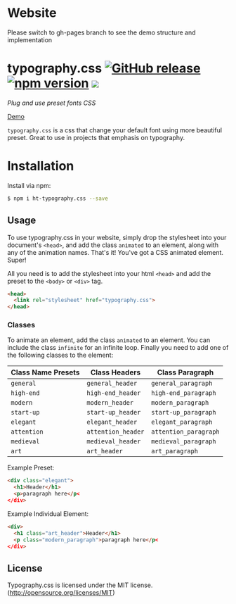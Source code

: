 # Website
Please switch to gh-pages branch to see the demo structure and implementation


# typography.css [![GitHub release](https://img.shields.io/github/release-pre/hungvt13/typography.css.svg)](https://github.com/hungvt13/typography.css) [![npm version](https://badge.fury.io/js/ht-typography.css.svg)](https://badge.fury.io/js/ht-typography.css) ![](https://img.shields.io/npm/l/express.svg)

_Plug and use preset fonts CSS_

[Demo](https://hungvt13.github.io/typography.css/)

`typography.css` is a css that change your default font using more beautiful preset. Great to use in projects that emphasis on typography.

# Installation

Install via npm:

```bash
$ npm i ht-typography.css --save
```

## Usage

To use typography.css in your website, simply drop the stylesheet into your document's `<head>`, and add the class `animated` to an element, along with any of the animation names. That's it! You've got a CSS animated element. Super!

All you need is to add the stylesheet into your html `<head>` and add the preset to the `<body>` or `<div>` tag. 

```html
<head>
  <link rel="stylesheet" href="typography.css">
</head>
```

### Classes

To animate an element, add the class `animated` to an element. You can include the class `infinite` for an infinite loop. Finally you need to add one of the following classes to the element:

| Class Name Presets|  Class Headers     | Class Paragraph      |
| ----------------- | ------------------ | -------------------- |
| `general`         | `general_header`   | `general_paragraph`  |
| `high-end`        | `high-end_header`  | `high-end_paragraph` |
| `modern`          | `modern_header`    | `modern_paragraph`   |
| `start-up`        | `start-up_header`  | `start-up_paragraph` |
| `elegant`         | `elegant_header`   | `elegant_paragraph`  |
| `attention`       | `attention_header` | `attention_paragraph`|
| `medieval`        | `medieval_header`  | `medieval_paragraph` |
| `art`             | `art_header`       | `art_paragraph`      |


Example Preset:

```html
<div class="elegant">
  <h1>Header</h1>
  <p>paragraph here</p<
</div>
```
Example Individual Element:

```html
<div>
  <h1 class="art_header">Header</h1>
  <p class="modern_paragraph">paragraph here</p<
</div>
```

## License

Typography.css is licensed under the MIT license. (http://opensource.org/licenses/MIT)
